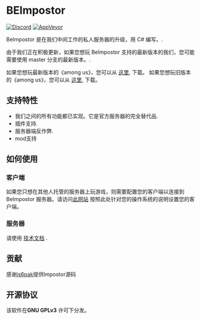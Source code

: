 # BEImpostor

[![Discord](https://img.shields.io/badge/Discord-chat-blue?style=flat-square)](https://discord.gg/Mk3w6Tb)
[![AppVeyor](https://img.shields.io/appveyor/build/Impostor/Impostor/master?style=flat-square)](https://ci.appveyor.com/project/Impostor/Impostor/branch/master)

BeImpostor 是在我们中间工作的私人服务器的升级，用 C# 编写。.

由于我们正在积极更新，如果您想玩 BeImpostor 支持的最新版本的我们，您可能需要使用 master 分支的最新版本。.

如果您想玩最新版本的《among us》，您可以从 [这里](https://github.com/laoli233333/BeImpostor/releases), 下载。
如果您想玩旧版本的《among us》，您可以从 [这里](https://github.com/Impostor/Impostor), 下载。
## 支持特性

- 我们之间的所有功能都已实现。它是官方服务器的完全替代品.
- 插件支持.
- 服务器端反作弊.
- mod支持
## 如何使用
### 客户端

如果您只想在其他人托管的服务器上玩游戏，则需要配置您的客户端以连接到 BeImpostor 服务器。请访问[此网站](https://impostor.github.io/Impostor) 按照此处针对您的操作系统的说明设置您的客户端。

### 服务器

请使用 [技术文档](docs/Running-the-server.md) .

## 贡献

感谢[js6pak](https://github.com/js6pak)提供Impostor源码 


## 开源协议

该软件在**GNU GPLv3** 许可下分发。


